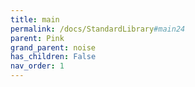 ```yaml
---
title: main
permalink: /docs/StandardLibrary#main24
parent: Pink
grand_parent: noise
has_children: False
nav_order: 1
---
```

